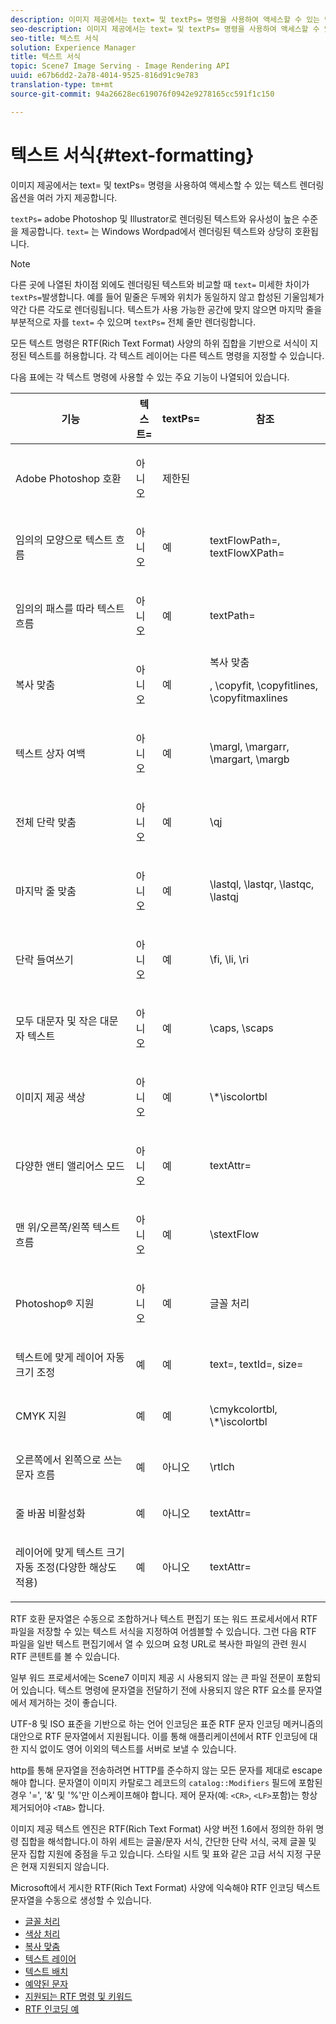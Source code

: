 ```yaml
---
description: 이미지 제공에서는 text= 및 textPs= 명령을 사용하여 액세스할 수 있는 텍스트 렌더링 옵션을 여러 가지 제공합니다.
seo-description: 이미지 제공에서는 text= 및 textPs= 명령을 사용하여 액세스할 수 있는 텍스트 렌더링 옵션을 여러 가지 제공합니다.
seo-title: 텍스트 서식
solution: Experience Manager
title: 텍스트 서식
topic: Scene7 Image Serving - Image Rendering API
uuid: e67b6dd2-2a78-4014-9525-816d91c9e783
translation-type: tm+mt
source-git-commit: 94a26628ec619076f0942e9278165cc591f1c150

---
```



# 텍스트 서식{#text-formatting}

이미지 제공에서는 text= 및 textPs= 명령을 사용하여 액세스할 수 있는 텍스트 렌더링 옵션을 여러 가지 제공합니다.

`textPs=` adobe Photoshop 및 Illustrator로 렌더링된 텍스트와 유사성이 높은 수준을 제공합니다. `text=` 는 Windows Wordpad에서 렌더링된 텍스트와 상당히 호환됩니다.

>[!NOTE]
>
>다른 곳에 나열된 차이점 외에도 렌더링된 텍스트와 비교할 때 `text=` 미세한 차이가 `textPs=`발생합니다. 예를 들어 밑줄은 두께와 위치가 동일하지 않고 합성된 기울임체가 약간 다른 각도로 렌더링됩니다. 텍스트가 사용 가능한 공간에 맞지 않으면 마지막 줄을 부분적으로 자를 `text=` 수 있으며 `textPs=` 전체 줄만 렌더링합니다.

모든 텍스트 명령은 RTF(Rich Text Format) 사양의 하위 집합을 기반으로 서식이 지정된 텍스트를 허용합니다. 각 텍스트 레이어는 다른 텍스트 명령을 지정할 수 있습니다.

다음 표에는 각 텍스트 명령에 사용할 수 있는 주요 기능이 나열되어 있습니다.

<table id="table_9C41CBDA94C24805B538E5049B0137C6"> 
 <thead> 
  <tr> 
   <th class="entry"> <b> 기능</b> </th> 
   <th class="entry"> <b> 텍스트=</b> </th> 
   <th class="entry"> <b> textPs=</b> </th> 
   <th class="entry"> <b> 참조</b> </th> 
  </tr> 
 </thead>
 <tbody> 
  <tr> 
   <td> <p> Adobe Photoshop 호환 </p> </td> 
   <td> <p> 아니오 </p> </td> 
   <td> <p> 제한된 </p> </td> 
   <td> <p> </p> </td> 
  </tr> 
  <tr> 
   <td> <p>임의의 모양으로 텍스트 흐름 </p> </td> 
   <td> <p>아니오 </p> </td> 
   <td> <p>예 </p> </td> 
   <td> <p>textFlowPath=, textFlowXPath= </p> </td> 
  </tr> 
  <tr> 
   <td> <p>임의의 패스를 따라 텍스트 흐름 </p> </td> 
   <td> <p>아니오 </p> </td> 
   <td> <p>예 </p> </td> 
   <td> <p>textPath= </p> </td> 
  </tr> 
  <tr> 
   <td> <p>복사 맞춤 </p> </td> 
   <td> <p>아니오 </p> </td> 
   <td> <p>예 </p> </td> 
   <td> 복사 맞춤 <p>, \copyfit, \copyfitlines, \copyfitmaxlines </p> </td> 
  </tr> 
  <tr> 
   <td> <p>텍스트 상자 여백 </p> </td> 
   <td> <p>아니오 </p> </td> 
   <td> <p>예 </p> </td> 
   <td> <p>\margl, \margarr, \margart, \margb </p> </td> 
  </tr> 
  <tr> 
   <td> <p>전체 단락 맞춤 </p> </td> 
   <td> <p>아니오 </p> </td> 
   <td> <p>예 </p> </td> 
   <td> <p>\qj </p> </td> 
  </tr> 
  <tr> 
   <td> <p>마지막 줄 맞춤 </p> </td> 
   <td> <p>아니오 </p> </td> 
   <td> <p>예 </p> </td> 
   <td> <p>\lastql, \lastqr, \lastqc, \lastqj </p> </td> 
  </tr> 
  <tr> 
   <td> <p>단락 들여쓰기 </p> </td> 
   <td> <p>아니오 </p> </td> 
   <td> <p>예 </p> </td> 
   <td> <p>\fi, \li, \ri </p> </td> 
  </tr> 
  <tr> 
   <td> <p>모두 대문자 및 작은 대문자 텍스트 </p> </td> 
   <td> <p>아니오 </p> </td> 
   <td> <p>예 </p> </td> 
   <td> <p>\caps, \scaps </p> </td> 
  </tr> 
  <tr> 
   <td> <p>이미지 제공 색상 </p> </td> 
   <td> <p>아니오 </p> </td> 
   <td> <p>예 </p> </td> 
   <td> <p>\*\iscolortbl </p> </td> 
  </tr> 
  <tr> 
   <td> <p>다양한 앤티 앨리어스 모드 </p> </td> 
   <td> <p>아니오 </p> </td> 
   <td> <p>예 </p> </td> 
   <td> <p>textAttr= </p> </td> 
  </tr> 
  <tr> 
   <td> <p>맨 위/오른쪽/왼쪽 텍스트 흐름 </p> </td> 
   <td> <p>아니오 </p> </td> 
   <td> <p>예 </p> </td> 
   <td> <p>\stextFlow </p> </td> 
  </tr> 
  <tr> 
   <td> <p>Photoshop® 지원 </p> </td> 
   <td> <p>아니오 </p> </td> 
   <td> <p>예 </p> </td> 
   <td> 글꼴 처리 </td> 
  </tr> 
  <tr> 
   <td> <p>텍스트에 맞게 레이어 자동 크기 조정 </p> </td> 
   <td> <p>예 </p> </td> 
   <td> <p>예 </p> </td> 
   <td> <p>text=, textId=, size= </p> </td> 
  </tr> 
  <tr> 
   <td> <p>CMYK 지원 </p> </td> 
   <td> <p>예 </p> </td> 
   <td> <p>예 </p> </td> 
   <td> <p>\cmykcolortbl, \*\iscolortbl </p> </td> 
  </tr> 
  <tr> 
   <td> <p>오른쪽에서 왼쪽으로 쓰는 문자 흐름 </p> </td> 
   <td> <p>예 </p> </td> 
   <td> <p>아니오 </p> </td> 
   <td> <p>\rtlch </p> </td> 
  </tr> 
  <tr> 
   <td> <p>줄 바꿈 비활성화 </p> </td> 
   <td> <p>예 </p> </td> 
   <td> <p>아니오 </p> </td> 
   <td> <p>textAttr= </p> </td> 
  </tr> 
  <tr> 
   <td> <p>레이어에 맞게 텍스트 크기 자동 조정(다양한 해상도 적용) </p> </td> 
   <td> <p>예 </p> </td> 
   <td> <p>아니오 </p> </td> 
   <td> <p>textAttr= </p> </td> 
  </tr> 
 </tbody> 
</table>

RTF 호환 문자열은 수동으로 조합하거나 텍스트 편집기 또는 워드 프로세서에서 RTF 파일을 저장할 수 있는 텍스트 서식을 지정하여 어셈블할 수 있습니다. 그런 다음 RTF 파일을 일반 텍스트 편집기에서 열 수 있으며 요청 URL로 복사한 파일의 관련 원시 RTF 콘텐트를 볼 수 있습니다.

일부 워드 프로세서에는 Scene7 이미지 제공 시 사용되지 않는 큰 파일 전문이 포함되어 있습니다. 텍스트 명령에 문자열을 전달하기 전에 사용되지 않은 RTF 요소를 문자열에서 제거하는 것이 좋습니다.

UTF-8 및 ISO 표준을 기반으로 하는 언어 인코딩은 표준 RTF 문자 인코딩 메커니즘의 대안으로 RTF 문자열에서 지원됩니다. 이를 통해 애플리케이션에서 RTF 인코딩에 대한 지식 없이도 영어 이외의 텍스트를 서버로 보낼 수 있습니다.

http를 통해 문자열을 전송하려면 HTTP를 준수하지 않는 모든 문자를 제대로 escape해야 합니다. 문자열이 이미지 카탈로그 레코드의 `catalog::Modifiers` 필드에 포함된 경우 &#39;=&#39;, &#39;&amp;&#39; 및 &#39;%&#39;만 이스케이프해야 합니다. 제어 문자(예: `<CR>`, `<LF>`포함)는 항상 제거되어야 `<TAB>` 합니다.

이미지 제공 텍스트 엔진은 RTF(Rich Text Format) 사양 버전 1.6에서 정의한 하위 명령 집합을 해석합니다.이 하위 세트는 글꼴/문자 서식, 간단한 단락 서식, 국제 글꼴 및 문자 집합 지원에 중점을 두고 있습니다. 스타일 시트 및 표와 같은 고급 서식 지정 구문은 현재 지원되지 않습니다.

Microsoft에서 게시한 RTF(Rich Text Format) 사양에 익숙해야 RTF 인코딩 텍스트 문자열을 수동으로 생성할 수 있습니다.

* [글꼴 처리](r-font-handling.md)
* [색상 처리](r-color-handling.md)
* [복사 맞춤](r-copy-fitting.md)
* [텍스트 레이어](r-text-layers.md)
* [텍스트 배치](r-text-positioning.md)
* [예약된 문자](r-reserved-characters.md)
* [지원되는 RTF 명령 및 키워드](c-supported-rtf-commands-and-keywords/c-supported-rtf-commands-and-keywords.md)
* [RTF 인코딩 예](r-rtf-encoding-examples.md)
